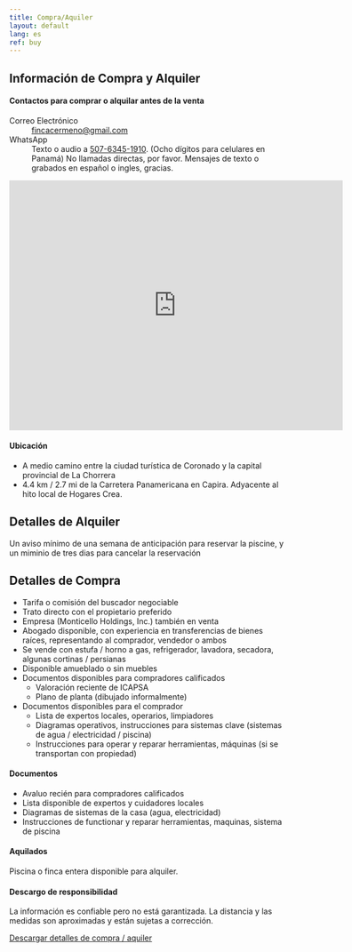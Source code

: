 ```yaml
---
title: Compra/Aquiler
layout: default
lang: es
ref: buy
---
```




## Información de Compra y Alquiler  
#### Contactos para comprar o alquilar antes de la venta   


<dl>

<dt>Correo Electrónico</dt>
<dd><a href="mailto:fincacermeno@gmail.com">fincacermeno@gmail.com</a></dd>

<dt>WhatsApp</dt>
<dd>Texto o audio a <a href="https://api.whatsapp.com/send?phone=+50763451910">507-6345-1910</a>. (Ocho dígitos para celulares en Panamá)
No llamadas directas, por favor. Mensajes de texto o grabados en español o ingles, gracias. </dd>

</dl>

<iframe src="https://www.google.com/maps/embed?pb=!1m14!1m8!1m3!1d1219.4921548574143!2d-79.8495633!3d8.7434212!3m2!1i1024!2i768!4f13.1!3m3!1m2!1s0x0%3A0x0!2zOMKwNDQnMzMuNyJOIDc5wrA1MCc1OC40Ilc!5e1!3m2!1sen!2sus!4v1591891626735!5m2!1sen!2sus" width="600" height="450" frameborder="0" style="border:0;" allowfullscreen="" aria-hidden="false" tabindex="0"></iframe>

#### Ubicación

<ul>
  <li><span>A medio camino entre la ciudad turística de Coronado y la capital provincial de La Chorrera</span></li>
  <li><span>4.4 km / 2.7 mi de la Carretera Panamericana en Capira. Adyacente al hito local de Hogares Crea.</span></li>
</ul>


## Detalles de Alquiler  

Un aviso mínimo de una semana de anticipación para reservar la piscine, y un miminio de tres dias para cancelar la reservación  



## Detalles de Compra

<ul>
<li><span>Tarifa o comisión del buscador negociable</span></li>
<li><span>Trato directo con el propietario preferido </span></li>
<li><span>Empresa (Monticello Holdings, Inc.) también en venta  </span></li>
<li><span>Abogado disponible, con experiencia en transferencias de bienes raíces, representando al comprador, vendedor o ambos</span></li>
<li><span>Se vende con estufa / horno a gas, refrigerador, lavadora, secadora, algunas cortinas / persianas </span></li>
<li><span>Disponible amueblado o sin muebles </span></li>
<li>
  <span>Documentos disponibles para compradores calificados </span>
  <ul>
    <li><span>Valoración reciente de ICAPSA </span></li>
    <li><span>Plano de planta (dibujado informalmente) </span></li>

  </ul>
</li>
<li>
  <span>Documentos disponibles para el comprador </span>
  <ul>
    <li><span>Lista de expertos locales, operarios, limpiadores </span></li>
    <li><span>Diagramas operativos, instrucciones para sistemas clave (sistemas de agua / electricidad / piscina) </span></li>
    <li><span>Instrucciones para operar y reparar herramientas, máquinas (si se transportan con propiedad)  </span></li>
  </ul>
</li>


</ul>



#### Documentos

*   Avaluo recién para compradores calificados
*   Lista disponible de expertos y cuidadores locales
*   Diagramas de sistemas de la casa (agua, electricidad)
*   Instrucciones de functionar y  reparar herramientas, maquinas, sistema de piscina

<!-- #### Venta de Arte, Artesanía, Muebles

Aviso, por favor: Colección de arte / artesanía y muebles de diseño a venta ahora, separado. Algunas ventas via <a href="https://encuentra24.com" target="_blank">encuentra24.com</a>. Favor de mandar preguntas a <a href="mailto:fincacermeno@gmail.com">fincacermeno@gmail.com</a>. -->

#### Aquilados

Piscina o finca entera disponible para alquiler.

#### Descargo de responsibilidad

La información es confiable pero no está garantizada. La distancia y las medidas son aproximadas y están sujetas a corrección.

<p class="text-center"><a class="btn btn-lg btn-light mt-5 mx-auto" href="{% link /assets/img/compra.pdf %}" target="_blank">Descargar detalles de compra / aquiler</a></p>
